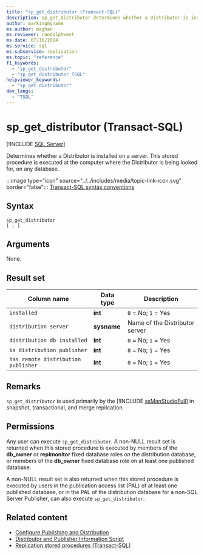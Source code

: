 ```yaml
---
title: "sp_get_distributor (Transact-SQL)"
description: sp_get_distributor determines whether a Distributor is installed on a server.
author: markingmyname
ms.author: maghan
ms.reviewer: randolphwest
ms.date: 07/16/2024
ms.service: sql
ms.subservice: replication
ms.topic: "reference"
f1_keywords:
  - "sp_get_distributor"
  - "sp_get_distributor_TSQL"
helpviewer_keywords:
  - "sp_get_distributor"
dev_langs:
  - "TSQL"
---
```

# sp_get_distributor (Transact-SQL)

[!INCLUDE [SQL Server](../../includes/applies-to-version/sqlserver.md)]

Determines whether a Distributor is installed on a server. This stored procedure is executed at the computer where the Distributor is being looked for, on any database.

:::image type="icon" source="../../includes/media/topic-link-icon.svg" border="false"::: [Transact-SQL syntax conventions](../../t-sql/language-elements/transact-sql-syntax-conventions-transact-sql.md)

## Syntax

```syntaxsql
sp_get_distributor
[ ; ]
```

## Arguments

None.

## Result set

| Column name | Data type | Description |
| --- | --- | --- |
| `installed` | **int** | `0` = No; `1` = Yes |
| `distribution server` | **sysname** | Name of the Distributor server |
| `distribution db installed` | **int** | `0` = No; `1` = Yes |
| `is distribution publisher` | **int** | `0` = No; `1` = Yes |
| `has remote distribution publisher` | **int** | `0` = No; `1` = Yes |

## Remarks

`sp_get_distributor` is used primarily by the [!INCLUDE [ssManStudioFull](../../includes/ssmanstudiofull-md.md)] in snapshot, transactional, and merge replication.

## Permissions

Any user can execute `sp_get_distributor`. A non-NULL result set is returned when this stored procedure is executed by members of the **db_owner** or **replmonitor** fixed database roles on the distribution database, or members of the **db_owner** fixed database role on at least one published database.

A non-NULL result set is also returned when this stored procedure is executed by users in the publication access list (PAL) of at least one published database, or in the PAL of the distribution database for a non-SQL Server Publisher, can also execute `sp_get_distributor`.

## Related content

- [Configure Publishing and Distribution](../replication/configure-publishing-and-distribution.md)
- [Distributor and Publisher Information Script](../replication/administration/distributor-and-publisher-information-script.md)
- [Replication stored procedures (Transact-SQL)](replication-stored-procedures-transact-sql.md)
